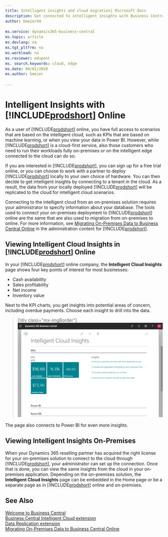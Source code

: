 ```yaml
---
title: Intelligent insights and cloud migration| Microsoft Docs
description: Get connected to intelligent insights with Business Central from your on-premises solution. Learn how to migration to the cloud.
author: bmeier94

ms.service: dynamics365-business-central
ms.topic: article
ms.devlang: na
ms.tgt_pltfrm: na
ms.workload: na
ms.reviewer: edupont
ms. search.keywords: cloud, edge
ms.date: 04/01/2020
ms.author: bmeier

---
```


# Intelligent Insights with [!INCLUDE[prodshort](includes/prodshort.md)] Online

As a user of [!INCLUDE[prodshort](includes/prodshort.md)] online, you have full access to scenarios that are based on the intelligent cloud, such as KPIs that are based on machine learning, or when you view your data in Power BI. However, while [!INCLUDE[prodshort](includes/prodshort.md)] is a cloud-first service, also those customers who need to run their workloads fully on-premises or on the intelligent edge connected to the cloud can do so.  

If you are interested in [!INCLUDE[prodshort](includes/prodshort.md)], you can sign up for a free trial online, or you can choose to work with a partner to deploy [!INCLUDE[prodshort](includes/prodshort.md)] locally to your own choice of hardware. You can then decide to get intelligent insights by connecting to a tenant in the cloud. As a result, the data from your locally deployed [!INCLUDE[prodshort](includes/prodshort.md)] will be replicated to the cloud for intelligent cloud scenarios.  

Connecting to the intelligent cloud from an on-premises solution requires your administrator to specify information about your database. The tools used to connect your on-premises deployment to [!INCLUDE[prodshort](includes/prodshort.md)] online are the same that are also used to migration from on-premises to online. For more information, see [Migrating On-Premises Data to Business Central Online](/dynamics365/business-central/dev-itpro/administration/migrate-data) in the administration content for [!INCLUDE[prodshort](includes/prodshort.md)].  

## Viewing Intelligent Cloud Insights in [!INCLUDE[prodshort](includes/prodshort.md)] Online

In your [!INCLUDE[prodshort](includes/prodshort.md)] online company, the **Intelligent Cloud Insights** page shows four key points of interest for most businesses:

- Cash availability
- Sales profitability
- Net income
- Inventory value

Next to the KPI charts, you get insights into potential areas of concern, including overdue payments. Choose each insight to drill into the data.  

> [!div class="mx-imgBorder"]
> ![Intelligent cloud insights](media/across-intelligent-cloud/intelligentcloudApril19.png "Shows the Intelligent Cloud Insights page in Business Central")

The page also connects to Power BI for even more insights.

## Viewing Intelligent Insights On-Premises

When your Dynamics 365 reselling partner has acquired the right license for your on-premises solution to connect to the cloud through [!INCLUDE[prodshort](includes/prodshort.md)], your administrator can set up the connection. Once that is done, you can view the same insights from the cloud in your on-premises application. Depending on the on-premises solution, the **Intelligent Cloud Insights** page can be embedded in the Home page or be a separate page as in [!INCLUDE[prodshort](includes/prodshort.md)] online and on-premises.  

## See Also

[Welcome to Business Central](index.md)  
[Business Central Intelligent Cloud extension](ui-extensions-intelligent-cloud.md)  
[Data Replication extension](ui-extensions-data-replication.md)  
[Migrating On-Premises Data to Business Central Online](/dynamics365/business-central/dev-itpro/administration/migrate-data)  
